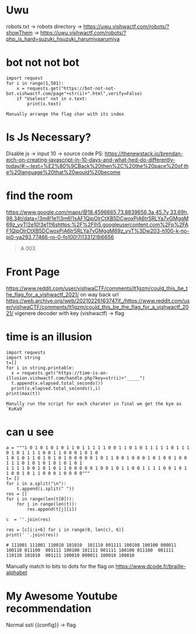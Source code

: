 # Uwu
robots.txt -> robots directory -> https://uwu.vishwactf.com/robots/?showThem -> https://uwu.vishwactf.com/robots/?php_is_hard=suzuki_hsuzuki_harumiyaarumiya

# bot not not bot
```
import request
for i in range(1,501):
	x = requests.get("https://bot-not-not-bot.vishwactf.com/page"+str(i)+".html",verify=False)
	if "Useless" not in x.text:
		print(x.text)

Manually arrange the flag char with its index
```
> 

# Is Js Necessary?
Disable js -> input 10 -> source code
PS: https://thenewstack.io/brendan-eich-on-creating-javascript-in-10-days-and-what-hed-do-differently-today/#:~:text=%E2%80%9CBack%20then%2C%20the%20pace%20of,the%20language%20that%20would%20become

# find the room
https://www.google.com/maps/@18.4596665,73.8839656,3a,45.7y,33.69h,98.34t/data=!3m8!1e1!3m6!1sAF1QipOlrCtXB5DCwoxPjA6tr5RLYa7vGMggM69z_yvT!2e10!3e11!6shttps:%2F%2Flh5.googleusercontent.com%2Fp%2FAF1QipOlrCtXB5DCwoxPjA6tr5RLYa7vGMggM69z_yvT%3Dw203-h100-k-no-pi0-ya293.77466-ro-0-fo100!7i13312!8i6656

> A 003

# Front Page
https://www.reddit.com/user/vishwaCTF/comments/lt1gzm/could_this_be_the_flag_for_a_vishwactf_2021/
on way back url
https://web.archive.org/web/20210226163747if_/https://www.reddit.com/user/vishwaCTF/comments/lt1gzm/could_this_be_the_flag_for_a_vishwactf_2021/
vigenere decoder with key (vishwactf) -> flag


# time is an illusion
```
import requests
import string
t=[]
for i in string.printable:
  x = requests.get("https://time-is-an-illusion.vishwactf.com/handle.php?key=str(i)+"_____")
  t.append(x.elapsed.total_seconds())
  print(x.elapsed.total_seconds(),i)
print(max(t))

Manully run the script for each charater in final we get the kye as `KuKa9`
```

# can u see
```
a = """1 0 1 0 1 0 1 0 1 1 0 1 1 1 1 1 0 0 1 1 0 1 0 1 1 1 1 1 0 1 1 1 0 1 0 1 1 1 1 0 0 1 1 0 0 0 1 0 1 0
1 0 1 0 1 1 0 1 0 1 0 1 0 0 0 0 0 1 0 1 1 0 0 1 0 0 0 1 0 1 0 0 1 0 0 1 1 1 0 1 0 1 0 1 0 1 0 1 0 1
1 1 1 1 0 0 1 0 1 0 1 1 0 0 0 0 0 1 0 0 1 0 1 1 0 0 1 1 1 1 0 0 1 0 1 1 0 0 1 0 1 1 0 0 0 1 0 0 0 0"""
t= []
for i in a.split("\n"):
	t.append(i.split(" "))
res = []
for i in range(len(t[0])):
	for j in range(len(t)):
		res.append(t[j][i])

c  = ''.join(res)

res = [c[i:i+6] for i in range(0, len(c), 6)]
print(' '.join(res))

# 111001 111001 110010 101010  101110 001111 100100 100100 000011 100110 011100  001111 100100 101111 001111 100100 011100  001111 110110 101010  001111 100010 000011 100010 100010
```
Manually match to bits to dots for the flag on https://www.dcode.fr/braille-alphabet

# My Awesome Youtube recommendation
Normal ssti {{config}} -> flag